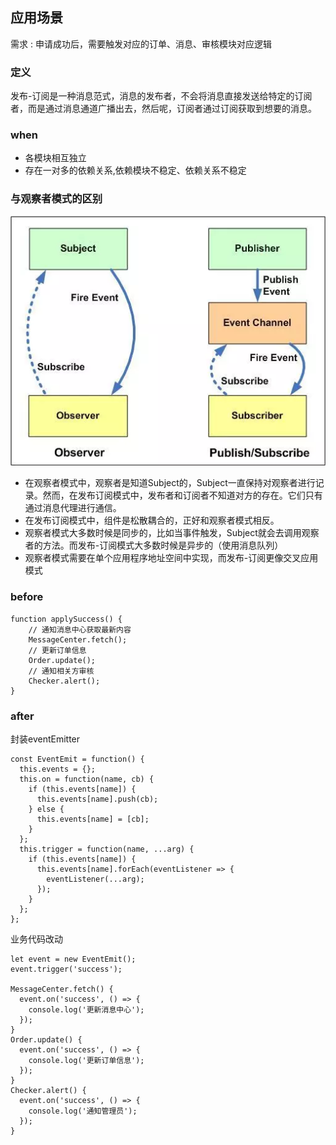 ## 应用场景
需求 : 申请成功后，需要触发对应的订单、消息、审核模块对应逻辑
### 定义
发布-订阅是一种消息范式，消息的发布者，不会将消息直接发送给特定的订阅者，而是通过消息通道广播出去，然后呢，订阅者通过订阅获取到想要的消息。
### when
* 各模块相互独立
* 存在一对多的依赖关系,依赖模块不稳定、依赖关系不稳定

### 与观察者模式的区别
![logo](../../assets/pubwatch_comp.png)
* 在观察者模式中，观察者是知道Subject的，Subject一直保持对观察者进行记录。然而，在发布订阅模式中，发布者和订阅者不知道对方的存在。它们只有通过消息代理进行通信。
* 在发布订阅模式中，组件是松散耦合的，正好和观察者模式相反。
* 观察者模式大多数时候是同步的，比如当事件触发，Subject就会去调用观察者的方法。而发布-订阅模式大多数时候是异步的（使用消息队列）
* 观察者模式需要在单个应用程序地址空间中实现，而发布-订阅更像交叉应用模式
### before
```
function applySuccess() {
    // 通知消息中心获取最新内容
    MessageCenter.fetch();
    // 更新订单信息
    Order.update();
    // 通知相关方审核
    Checker.alert();
}
```

### after
封装eventEmitter
```
const EventEmit = function() {
  this.events = {};
  this.on = function(name, cb) {
    if (this.events[name]) {
      this.events[name].push(cb);
    } else {
      this.events[name] = [cb];
    }
  };
  this.trigger = function(name, ...arg) {
    if (this.events[name]) {
      this.events[name].forEach(eventListener => {
        eventListener(...arg);
      });
    }
  };
};
```
业务代码改动
```
let event = new EventEmit();
event.trigger('success');

MessageCenter.fetch() {
  event.on('success', () => {
    console.log('更新消息中心');
  });
}
Order.update() {
  event.on('success', () => {
    console.log('更新订单信息');
  });
}
Checker.alert() {
  event.on('success', () => {
    console.log('通知管理员');
  });
}
```
